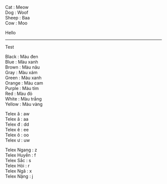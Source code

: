 Cat : Meow <!--srs:20220604,4|20220601,4-->  
Dog : Woof <!--srs:20220604,4|20220601,4-->  
Sheep : Baa <!--srs:20220604,4|20220601,4-->  
Cow : Moo <!--srs:20220604,4|20220601,4-->  

<!-- srs:20220604,4|20220601,4 -->
Hello
- - -
Test

Black : Màu đen <!--srs-->  
Blue : Màu xanh <!--srs-->  
Brown : Màu nâu <!--srs-->  
Gray : Màu xám <!--srs-->  
Green : Màu xanh <!--srs-->  
Orange : Màu cam <!--srs-->  
Purple : Màu tím <!--srs-->  
Red : Màu đỏ <!--srs-->  
White : Màu trắng <!--srs-->  
Yellow : Màu vàng <!--srs-->  

Telex ă : aw <!--srs-->  
Telex â : aa <!--srs-->  
Telex đ : dd <!--srs-->  
Telex ê : ee <!--srs-->  
Telex ô : oo <!--srs-->  
Telex ư : uw <!--srs-->  

Telex Ngang : z <!--srs-->  
Telex Huyền : f <!--srs-->  
Telex Sắc : s <!--srs-->  
Telex Hỏi : r <!--srs-->  
Telex Ngã : x <!--srs-->  
Telex Nặng : j <!--srs-->  